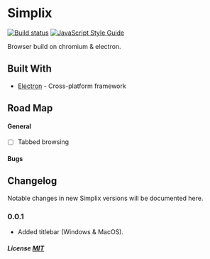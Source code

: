 # Simplix
[![Build status](https://ci.appveyor.com/api/projects/status/x0aj5p66dv1rw3tx?svg=true)](https://ci.appveyor.com/project/JSSRDRG/simplix) [![JavaScript Style Guide](https://img.shields.io/badge/code_style-standard-brightgreen.svg)](https://standardjs.com)

Browser build on chromium &amp; electron.

## Built With

* [Electron](https://electronjs.org/) - Cross-platform framework

## Road Map

#### General
- [ ] Tabbed browsing

#### Bugs

## Changelog

Notable changes in new Simplix versions will be documented here.

### 0.0.1
* Added titlebar (Windows & MacOS).

##### License [MIT](https://github.com/JSSRDRG/simplix/blob/master/LICENSE)
